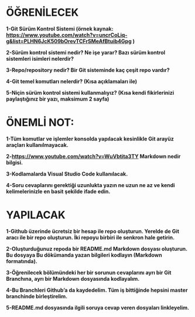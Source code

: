 # ÖĞRENİLECEK

**1-Git Sürüm Kontrol Sistemi (örnek kaynak: https://www.youtube.com/watch?v=uncrCoLiq-g&list=PLHN6JcK509bOrevTCFrSMeAfBtuib4Gpg )**

**2-Sürüm kontrol sistemi nedir? Ne işe yarar? Bazı sürüm kontrol sistemleri isimleri nelerdir?**

**3-Repo/repository nedir? Bir Git sisteminde kaç çeşit repo vardır?**

**4-Git temel komutları nelerdir? (Kısa açıklamaları ile)**

**5-Niçin sürüm kontrol sistemi kullanmalıyız? (Kısa kendi fikirlerinizi paylaştığınız bir yazı, maksimum 2 sayfa)**

# ÖNEMLİ NOT:

**1-Tüm komutlar ve işlemler konsolda yapılacak kesinlikle Git arayüz araçları kullanılmayacak.**

**2-https://www.youtube.com/watch?v=WuVbtita3TY Markdown nedir bilgisi.**

**3-Kodlamalarda Visual Studio Code kullanılacak.**

**4-Soru cevaplarını gerektiği uzunlukta yazın ne uzun ne az ve kendi kelimelerinizle en basit şekilde ifade edin.**



# YAPILACAK

**1-Github üzerinde ücretsiz bir hesap ile repo oluşturun. Yerelde de Git aracı ile bir repo oluşturun. İki repoyu birbiri ile senkron hale getirin.**

**2-Oluşturduğunuz repoda bir README.md Markdown dosyası oluşturun. Bu dosyaya Bu dökümanda yazan bilgileri kodlayın (Markdown formatında).**

**3-Öğrenilecek bölümündeki her bir sorunun cevaplarını ayrı bir Git Branchına, ayrı bir Markdown dosyasında kodlayalım.**

**4-Bu Branchleri Github’a da kaydedelim. Tüm iş bittiğinde hepsini master branchinde birleştirelim.**

**5-README.md dosyasında ilgili soruya cevap veren dosyaları linkleyelim.**
